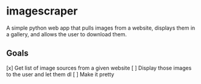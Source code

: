 # imagescraper

A simple python web app that pulls images from a website, displays them in a gallery, and allows the user to download them.

## Goals

[x] Get list of image sources from a given website
[ ] Display those images to the user and let them dl
[ ] Make it pretty
